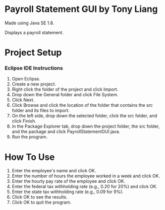 # Payroll Statement GUI by Tony Liang

Made using Java SE 1.8.

Displays a payroll statement.

# Project Setup

### Eclipse IDE Instructions
1. Open Eclipse.
2. Create a new project.
3. Right click the folder of the project and click Import.
4. Drop down the General folder and click File System.
5. Click Next.
6. Click Browse and click the location of the folder that contains the src folder and its files to import.
7. On the left side, drop down the selected folder, click the src folder, and click Finish.
8. In the Package Explorer tab, drop down the project folder, the src folder, and the package and click PayrollStatementGUI.java.
9. Run the program.

# How To Use
1. Enter the employee's name and click OK.
2. Enter the number of hours the employee worked in a week and click OK.
3. Enter the hourly pay rate of the employee and click OK.
4. Enter the federal tax withholding rate (e.g., 0.20 for 20%) and click OK.
5. Enter the state tax withholding rate (e.g., 0.09 for 9%).
6. Click OK to see the results.
7. Click OK to quit the program.